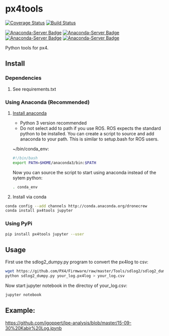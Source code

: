 
# px4tools

[![Coverage Status](https://coveralls.io/repos/github/dronecrew/px4tools/badge.svg?branch=master)](https://coveralls.io/github/dronecrew/px4tools?branch=master?dummy=dummy)
[![Build Status](https://travis-ci.org/dronecrew/px4tools.svg?branch=master)](https://travis-ci.org/dronecrew/px4tools)

[![Anaconda-Server Badge](https://anaconda.org/dronecrew/px4tools/badges/version.svg)](https://anaconda.org/dronecrew/px4tools)
[![Anaconda-Server Badge](https://anaconda.org/dronecrew/px4tools/badges/license.svg)](https://anaconda.org/dronecrew/px4tools)
[![Anaconda-Server Badge](https://anaconda.org/dronecrew/px4tools/badges/downloads.svg)](https://anaconda.org/dronecrew/px4tools)
[![Anaconda-Server Badge](https://anaconda.org/dronecrew/px4tools/badges/installer/conda.svg)](https://conda.anaconda.org/dronecrew)

Python tools for px4.

## Install

### Dependencies

1. See requirements.txt

### Using Anaconda (Recommended)

1. [Install anaconda](http://docs.continuum.io/anaconda/install)

	* Python 3 version recommended
	* Do not select add to path if you use ROS. ROS expects the standard python to be installed. You can create a script to source and add anaconda to your path. This is similar to setup.bash for ROS users.

	~/bin/conda_env:

	```bash
	#!/bin/bash
	export PATH=$HOME/anaconda3/bin:$PATH
	```

	Now you can source the script to start using anaconda instead of the sytem python:

	```bash
	. conda_env
	```

2. Install via conda
```bash
conda config --add channels http://conda.anaconda.org/dronecrew
conda install px4tools jupyter
```

### Using PyPi
```bash
pip install px4tools jupyter --user
```

## Usage

First use the sdlog2_dumpy.py program to convert the px4log to csv:

```bash
wget https://github.com/PX4/Firmware/raw/master/Tools/sdlog2/sdlog2_dump.py
python sdlog2_dumpy.py your_log.px4log > your_log.csv
```

Now start jupyter notebook in the directoy of your_log.csv:

```bash
jupyter notebook
```

## Example:

https://github.com/jgoppert/lpe-analysis/blob/master/15-09-30%20Kabir%20Log.ipynb
